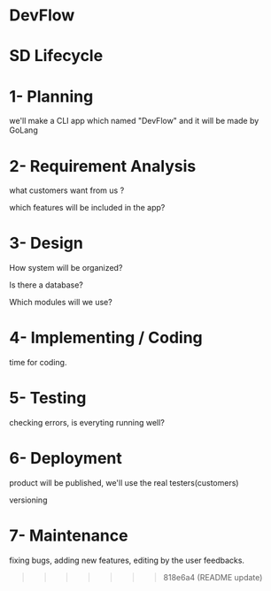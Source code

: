 # DevFlow



# SD Lifecycle

# 1- Planning

we'll make a CLI app which named "DevFlow" and it will be made by GoLang

# 2- Requirement Analysis

what customers want from us ?

which features will be included in the app?


# 3- Design

How system will be organized?

Is there a database?

Which modules will we use?


# 4- Implementing / Coding

time for coding.

# 5- Testing

checking errors, is everyting running well?


# 6- Deployment

product will be published, we'll use the real testers(customers)

versioning

# 7- Maintenance

fixing bugs, adding new features, editing by the user feedbacks.

>>>>>>> 818e6a4 (README update)
